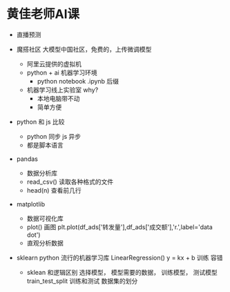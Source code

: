 # 黄佳老师AI课

- 直播预测

- 魔搭社区
  大模型中国社区，免费的，上传微调模型
  - 阿里云提供的虚拟机
  - python + ai 机器学习环境
    - python notebook
     .ipynb 后缀
  - 机器学习线上实验室
    why?
    - 本地电脑带不动
    - 简单方便

- python 和 js 比较
  - python 同步 js 异步
  - 都是脚本语言

- pandas
  - 数据分析库
  - read_csv() 读取各种格式的文件
  - head(n) 查看前几行

- matplotlib
  - 数据可视化库
  - plot() 画图  plt.plot(df_ads['转发量'],df_ads['成交额'],'r.',label='data dot')
  - 直观分析数据

- sklearn
  python 流行的机器学习库
  LinearRegression() y = kx + b
  训练 容错
  - sklean 和逻辑区别
    选择模型， 模型需要的数据， 训练模型， 测试模型
    train_test_split 训练和测试 数据集的划分